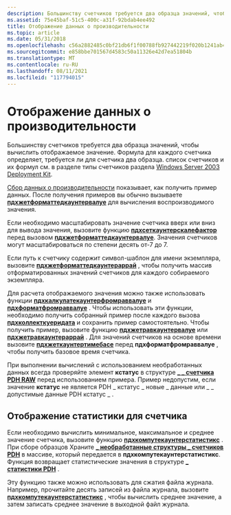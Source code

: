 ```yaml
---
description: Большинству счетчиков требуется два образца значений, чтобы вычислить отображаемое значение.
ms.assetid: 75e45baf-51c5-400c-a31f-92bdab4ee492
title: Отображение данных о производительности
ms.topic: article
ms.date: 05/31/2018
ms.openlocfilehash: c56a2882485c0bf21db6f1f00788fb927442219f020b1241ab4cd64619c7ec56
ms.sourcegitcommit: e858bbe701567d4583c50a11326e42d7ea51804b
ms.translationtype: MT
ms.contentlocale: ru-RU
ms.lasthandoff: 08/11/2021
ms.locfileid: "117794015"
---
```

# <a name="displaying-performance-data"></a>Отображение данных о производительности

Большинству счетчиков требуется два образца значений, чтобы вычислить отображаемое значение. Формула для каждого счетчика определяет, требуется ли для счетчика два образца. список счетчиков и их формул см. в разделе типы счетчиков раздела [Windows Server 2003 Deployment Kit](/previous-versions/windows/it-pro/windows-server-2003/cc776490(v=ws.10)).

[Сбор данных о производительности](collecting-performance-data.md) показывает, как получить пример данных. После получения примеров вы обычно вызываете [**пдхжетформаттедкаунтервалуе**](/windows/desktop/api/Pdh/nf-pdh-pdhgetformattedcountervalue) для вычисления воспроизводимого значения.

Если необходимо масштабировать значение счетчика вверх или вниз для вывода значения, вызовите функцию [**пдхсеткаунтерскалефактор**](/windows/desktop/api/Pdh/nf-pdh-pdhsetcounterscalefactor) перед вызовом [**пдхжетформаттедкаунтервалуе**](/windows/desktop/api/Pdh/nf-pdh-pdhgetformattedcountervalue). Значения счетчиков могут масштабироваться по степени десять от-7 до 7.

Если путь к счетчику содержит символ-шаблон для имени экземпляра, вызовите [**пдхжетформаттедкаунтераррай**](/windows/desktop/api/Pdh/nf-pdh-pdhgetformattedcounterarraya) , чтобы получить массив отформатированных значений счетчиков для каждого собираемого экземпляра.

Для расчета отображаемого значения можно также использовать функции [**пдхкалкулатекаунтерфромраввалуе**](/windows/desktop/api/Pdh/nf-pdh-pdhcalculatecounterfromrawvalue) и [**пдхформатфромраввалуе**](/windows/desktop/api/Pdh/nf-pdh-pdhformatfromrawvalue) . Чтобы использовать эти функции, необходимо получить собранный пример после каждого вызова [**пдхколлекткуеридата**](/windows/desktop/api/Pdh/nf-pdh-pdhcollectquerydata) и сохранить пример самостоятельно. Чтобы получить пример, вызовите функцию [**пдхжетравкаунтервалуе**](/windows/desktop/api/Pdh/nf-pdh-pdhgetrawcountervalue) или [**пдхжетравкаунтераррай**](/windows/desktop/api/Pdh/nf-pdh-pdhgetrawcounterarraya) . Для значений счетчиков на основе времени вызовите [**пдхжеткаунтертимебасе**](/windows/desktop/api/Pdh/nf-pdh-pdhgetcountertimebase) перед **пдхформатфромраввалуе** , чтобы получить базовое время счетчика.

При выполнении вычислений с использованием необработанных данных всегда проверяйте элемент **кстатус** в структуре [**\_ \_ счетчика PDH RAW**](/windows/desktop/api/Pdh/ns-pdh-pdh_raw_counter) перед использованием примера. Пример недопустим, если значение **кстатус** не является PDH \_ кстатус \_ новые \_ данные или \_ \_ допустимые данные PDH кстатус \_ .

## <a name="displaying-statistics-for-a-counter"></a>Отображение статистики для счетчика

Если необходимо вычислить минимальное, максимальное и среднее значение счетчика, вызовите функцию [**пдхкомпутекаунтерстатистикс**](/windows/desktop/api/Pdh/nf-pdh-pdhcomputecounterstatistics) . При сборе образцов Храните [**\_ необработанные структуры \_ счетчиков PDH**](/windows/desktop/api/Pdh/ns-pdh-pdh_raw_counter) в массиве, который передается в **пдхкомпутекаунтерстатистикс**. Функция возвращает статистические значения в структуре [**\_ статистики PDH**](/windows/desktop/api/Pdh/ns-pdh-pdh_statistics) .

Эту функцию также можно использовать для сжатия файла журнала. Например, прочитайте десять записей из файла журнала, вызовите [**пдхкомпутекаунтерстатистикс**](/windows/desktop/api/Pdh/nf-pdh-pdhcomputecounterstatistics) , чтобы вычислить среднее значение, а затем записать среднее значение в выходной файл журнала.

 

 
